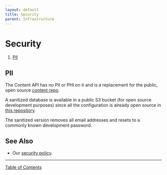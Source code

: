 ```yaml
---
layout: default
title: Security
parent: Infrastructure
---
```


# Security

1.  [PII](#pii)

## PII

The Content API has no PII or PHI on it and is a replacement for the public, open source [content repo](https://github.com/department-of-veterans-affairs/vagov-content).

A sanitized database is available in a public S3 bucket (for open source development purposes) since all the configuration is already open source in [this repository](https://github.com/department-of-veterans-affairs/va.gov-cms/).

The sanitized version removes all email addresses and resets to a commonly known development password.

## See Also

- Our [security policy](/SECURITY.md).

----

[Table of Contents](../README.md)
